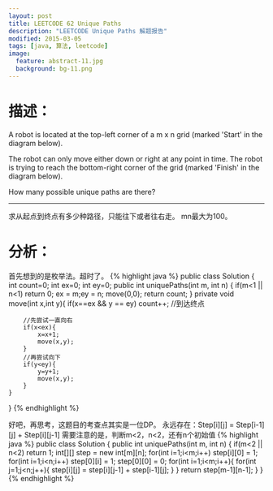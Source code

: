 ```yaml
---
layout: post
title: LEETCODE 62 Unique Paths
description: "LEETCODE Unique Paths 解题报告"
modified: 2015-03-05
tags: [java, 算法, leetcode]
image:
  feature: abstract-11.jpg
  background: bg-11.png
---
```



# 描述：
A robot is located at the top-left corner of a m x n grid (marked 'Start' in the diagram below).

The robot can only move either down or right at any point in time. The robot is trying to reach the bottom-right corner of the grid (marked 'Finish' in the diagram below).

How many possible unique paths are there?

<!--more-->

---

求从起点到终点有多少种路径，只能往下或者往右走。
mn最大为100。

# 分析：
首先想到的是枚举法。超时了。
{% highlight java %}
public class Solution {
    int count=0;
    int ex=0;
    int ey=0;
    public int uniquePaths(int m, int n) {
        if(m<1 || n<1) return 0;
        ex = m;ey = n;
        move(0,0);
        return count;
    }
    private void move(int x,int y){
        if(x==ex && y == ey) count++; //到达终点

        //先尝试一直向右
        if(x<ex){
            x=x+1;
            move(x,y);
        }
        //再尝试向下
        if(y<ey){
            y=y+1;
            move(x,y);
        }
    }
}
{% endhighlight %}

好吧，再思考，这题目的考查点其实是一位DP。 永远存在：Step[i][j] = Step[i-1][j] + Step[i][j-1]
需要注意的是，判断m<2，n<2，还有n个初始值
{% highlight java %}
public class Solution {
    public int uniquePaths(int m, int n) {
        if(m<2 || n<2) return 1;
        int[][] step = new int[m][n];
        for(int i=1;i<m;i++) step[i][0] = 1;
        for(int i=1;i<n;i++) step[0][i] = 1;
        step[0][0] = 0;
        for(int i=1;i<m;i++){
            for(int j=1;j<n;j++){
                step[i][j] = step[i][j-1] + step[i-1][j];
            }
        }
        return step[m-1][n-1];
    }
}
{% endhighlight %}